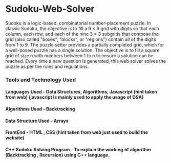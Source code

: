 # Sudoku-Web-Solver

Sudoku is a logic-based, combinatorial number-placement puzzle. In classic Sudoku, the objective is to fill a 9 × 9 grid with digits so that each column, each row, and each of the nine 3 × 3 subgrids that compose the grid (also called "boxes", "blocks", or "regions") contain all of the digits from 1 to 9. The puzzle setter provides a partially completed grid, which for a well-posed puzzle has a single solution. The objective is to fill a square grid of size n with numbers between 1 to n to ensure a solution can be reached. Every time a new question is generated, this web solver solves the puzzle as per the rules and regulations. 

### Tools and Technology Used

#### Languages Used - Data Structures, Algorithms, Javascript (hint taken from web) (javascript is mainly used to apply the usage of DSA)
#### Algorithms Used - Backtracking
#### Data Structure Used - Arrays
#### FrontEnd - HTML , CSS (hint taken from web just used to build the website)

#### C++ Sudoku Solving Program - To explain the working of algorithm (Backtracking , Recursion) using C++ language.
